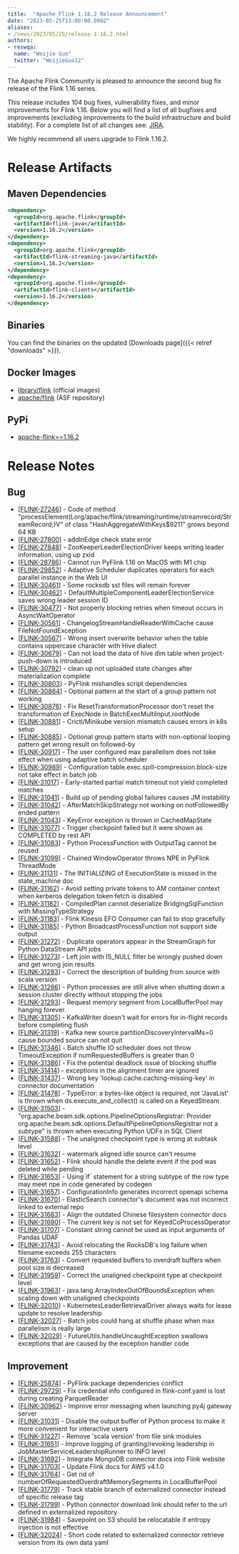 ```yaml
---
title:  "Apache Flink 1.16.2 Release Announcement"
date: "2023-05-25T13:00:00.000Z"
aliases:
- /news/2023/05/25/release-1.16.2.html
authors:
- reswqa:
  name: "Weijie Guo"
  twitter: "WeijieGuo12"
---
```


The Apache Flink Community is pleased to announce the second bug fix release of the Flink 1.16 series.

This release includes 104 bug fixes, vulnerability fixes, and minor improvements for Flink 1.16.
Below you will find a list of all bugfixes and improvements (excluding improvements to the build infrastructure and build stability). For a complete list of all changes see:
[JIRA](https://issues.apache.org/jira/secure/ReleaseNote.jspa?projectId=12315522&version=12352765).

We highly recommend all users upgrade to Flink 1.16.2.

# Release Artifacts

## Maven Dependencies

```xml
<dependency>
  <groupId>org.apache.flink</groupId>
  <artifactId>flink-java</artifactId>
  <version>1.16.2</version>
</dependency>
<dependency>
  <groupId>org.apache.flink</groupId>
  <artifactId>flink-streaming-java</artifactId>
  <version>1.16.2</version>
</dependency>
<dependency>
  <groupId>org.apache.flink</groupId>
  <artifactId>flink-clients</artifactId>
  <version>1.16.2</version>
</dependency>
```

## Binaries

You can find the binaries on the updated [Downloads page]({{< relref "downloads" >}}).

## Docker Images

* [library/flink](https://hub.docker.com/_/flink/tags?page=1&name=1.16.2) (official images)
* [apache/flink](https://hub.docker.com/r/apache/flink/tags?page=1&name=1.16.2) (ASF repository)

## PyPi

* [apache-flink==1.16.2](https://pypi.org/project/apache-flink/1.16.2/)

# Release Notes

<h2>        Bug
</h2>
<ul>
<li>[<a href='https://issues.apache.org/jira/browse/FLINK-27246'>FLINK-27246</a>] -         Code of method &quot;processElement(Lorg/apache/flink/streaming/runtime/streamrecord/StreamRecord;)V&quot; of class &quot;HashAggregateWithKeys$9211&quot; grows beyond 64 KB
</li>
<li>[<a href='https://issues.apache.org/jira/browse/FLINK-27800'>FLINK-27800</a>] -         addInEdge check state error
</li>
<li>[<a href='https://issues.apache.org/jira/browse/FLINK-27848'>FLINK-27848</a>] -         ZooKeeperLeaderElectionDriver keeps writing leader information, using up zxid
</li>
<li>[<a href='https://issues.apache.org/jira/browse/FLINK-28786'>FLINK-28786</a>] -         Cannot run PyFlink 1.16 on MacOS with M1 chip
</li>
<li>[<a href='https://issues.apache.org/jira/browse/FLINK-29852'>FLINK-29852</a>] -         Adaptive Scheduler duplicates operators for each parallel instance in the Web UI
</li>
<li>[<a href='https://issues.apache.org/jira/browse/FLINK-30461'>FLINK-30461</a>] -         Some rocksdb sst files will remain forever
</li>
<li>[<a href='https://issues.apache.org/jira/browse/FLINK-30462'>FLINK-30462</a>] -         DefaultMultipleComponentLeaderElectionService saves wrong leader session ID
</li>
<li>[<a href='https://issues.apache.org/jira/browse/FLINK-30477'>FLINK-30477</a>] -         Not properly blocking retries when timeout occurs in AsyncWaitOperator
</li>
<li>[<a href='https://issues.apache.org/jira/browse/FLINK-30561'>FLINK-30561</a>] -         ChangelogStreamHandleReaderWithCache cause FileNotFoundException
</li>
<li>[<a href='https://issues.apache.org/jira/browse/FLINK-30567'>FLINK-30567</a>] -         Wrong insert overwrite behavior when  the table contains uppercase character with Hive dialect
</li>
<li>[<a href='https://issues.apache.org/jira/browse/FLINK-30679'>FLINK-30679</a>] -         Can not load the data of hive dim table when project-push-down is introduced
</li>
<li>[<a href='https://issues.apache.org/jira/browse/FLINK-30792'>FLINK-30792</a>] -         clean up not uploaded state changes after materialization complete
</li>
<li>[<a href='https://issues.apache.org/jira/browse/FLINK-30803'>FLINK-30803</a>] -         PyFlink mishandles script dependencies
</li>
<li>[<a href='https://issues.apache.org/jira/browse/FLINK-30864'>FLINK-30864</a>] -         Optional pattern at the start of a group pattern not working
</li>
<li>[<a href='https://issues.apache.org/jira/browse/FLINK-30876'>FLINK-30876</a>] -         Fix ResetTransformationProcessor don&#39;t reset the transformation of ExecNode in BatchExecMultiInput.rootNode
</li>
<li>[<a href='https://issues.apache.org/jira/browse/FLINK-30881'>FLINK-30881</a>] -         Crictl/Minikube version mismatch causes errors in k8s setup
</li>
<li>[<a href='https://issues.apache.org/jira/browse/FLINK-30885'>FLINK-30885</a>] -         Optional group pattern starts with non-optional looping pattern get wrong result on followed-by
</li>
<li>[<a href='https://issues.apache.org/jira/browse/FLINK-30917'>FLINK-30917</a>] -         The user configured max parallelism does not take effect when using adaptive batch scheduler
</li>
<li>[<a href='https://issues.apache.org/jira/browse/FLINK-30989'>FLINK-30989</a>] -         Configuration table.exec.spill-compression.block-size not take effect in batch job
</li>
<li>[<a href='https://issues.apache.org/jira/browse/FLINK-31017'>FLINK-31017</a>] -         Early-started partial match timeout not yield completed matches
</li>
<li>[<a href='https://issues.apache.org/jira/browse/FLINK-31041'>FLINK-31041</a>] -         Build up of pending global failures causes JM instability
</li>
<li>[<a href='https://issues.apache.org/jira/browse/FLINK-31042'>FLINK-31042</a>] -         AfterMatchSkipStrategy not working on notFollowedBy ended pattern
</li>
<li>[<a href='https://issues.apache.org/jira/browse/FLINK-31043'>FLINK-31043</a>] -         KeyError exception is thrown in CachedMapState
</li>
<li>[<a href='https://issues.apache.org/jira/browse/FLINK-31077'>FLINK-31077</a>] -         Trigger checkpoint failed but it were shown as COMPLETED by rest API
</li>
<li>[<a href='https://issues.apache.org/jira/browse/FLINK-31083'>FLINK-31083</a>] -         Python ProcessFunction with OutputTag cannot be reused
</li>
<li>[<a href='https://issues.apache.org/jira/browse/FLINK-31099'>FLINK-31099</a>] -         Chained WindowOperator throws NPE in PyFlink ThreadMode
</li>
<li>[<a href='https://issues.apache.org/jira/browse/FLINK-31131'>FLINK-31131</a>] -         The INITIALIZING of ExecutionState is missed in the state_machine doc
</li>
<li>[<a href='https://issues.apache.org/jira/browse/FLINK-31162'>FLINK-31162</a>] -         Avoid setting private tokens to AM container context when kerberos delegation token fetch is disabled
</li>
<li>[<a href='https://issues.apache.org/jira/browse/FLINK-31182'>FLINK-31182</a>] -         CompiledPlan cannot deserialize BridgingSqlFunction with MissingTypeStrategy
</li>
<li>[<a href='https://issues.apache.org/jira/browse/FLINK-31183'>FLINK-31183</a>] -         Flink Kinesis EFO Consumer can fail to stop gracefully
</li>
<li>[<a href='https://issues.apache.org/jira/browse/FLINK-31185'>FLINK-31185</a>] -         Python BroadcastProcessFunction not support side output
</li>
<li>[<a href='https://issues.apache.org/jira/browse/FLINK-31272'>FLINK-31272</a>] -         Duplicate operators appear in the StreamGraph for Python DataStream API jobs
</li>
<li>[<a href='https://issues.apache.org/jira/browse/FLINK-31273'>FLINK-31273</a>] -         Left join with IS_NULL filter be wrongly pushed down and get wrong join results
</li>
<li>[<a href='https://issues.apache.org/jira/browse/FLINK-31283'>FLINK-31283</a>] -         Correct the description of building from source with scala version
</li>
<li>[<a href='https://issues.apache.org/jira/browse/FLINK-31286'>FLINK-31286</a>] -         Python processes are still alive when shutting down a session cluster directly without stopping the jobs
</li>
<li>[<a href='https://issues.apache.org/jira/browse/FLINK-31293'>FLINK-31293</a>] -         Request memory segment from LocalBufferPool may hanging forever.
</li>
<li>[<a href='https://issues.apache.org/jira/browse/FLINK-31305'>FLINK-31305</a>] -         KafkaWriter doesn&#39;t wait for errors for in-flight records before completing flush
</li>
<li>[<a href='https://issues.apache.org/jira/browse/FLINK-31319'>FLINK-31319</a>] -         Kafka new source partitionDiscoveryIntervalMs=0 cause bounded source can not quit
</li>
<li>[<a href='https://issues.apache.org/jira/browse/FLINK-31346'>FLINK-31346</a>] -         Batch shuffle IO scheduler does not throw TimeoutException if numRequestedBuffers is greater than 0
</li>
<li>[<a href='https://issues.apache.org/jira/browse/FLINK-31386'>FLINK-31386</a>] -         Fix the potential deadlock issue of blocking shuffle
</li>
<li>[<a href='https://issues.apache.org/jira/browse/FLINK-31414'>FLINK-31414</a>] -         exceptions in the alignment timer are ignored
</li>
<li>[<a href='https://issues.apache.org/jira/browse/FLINK-31437'>FLINK-31437</a>] -         Wrong key &#39;lookup.cache.caching-missing-key&#39; in connector documentation
</li>
<li>[<a href='https://issues.apache.org/jira/browse/FLINK-31478'>FLINK-31478</a>] -         TypeError: a bytes-like object is required, not &#39;JavaList&#39; is thrown when ds.execute_and_collect() is called on a KeyedStream
</li>
<li>[<a href='https://issues.apache.org/jira/browse/FLINK-31503'>FLINK-31503</a>] -         &quot;org.apache.beam.sdk.options.PipelineOptionsRegistrar: Provider org.apache.beam.sdk.options.DefaultPipelineOptionsRegistrar not a subtype&quot; is thrown when executing Python UDFs in SQL Client 
</li>
<li>[<a href='https://issues.apache.org/jira/browse/FLINK-31588'>FLINK-31588</a>] -         The unaligned checkpoint type is wrong at subtask level
</li>
<li>[<a href='https://issues.apache.org/jira/browse/FLINK-31632'>FLINK-31632</a>] -         watermark aligned idle source can&#39;t resume
</li>
<li>[<a href='https://issues.apache.org/jira/browse/FLINK-31652'>FLINK-31652</a>] -         Flink should handle the delete event if the pod was deleted while pending
</li>
<li>[<a href='https://issues.apache.org/jira/browse/FLINK-31653'>FLINK-31653</a>] -         Using`if` statement for a string subtype of the row type may meet npe in code generated by codegen
</li>
<li>[<a href='https://issues.apache.org/jira/browse/FLINK-31657'>FLINK-31657</a>] -         ConfigurationInfo generates incorrect openapi schema
</li>
<li>[<a href='https://issues.apache.org/jira/browse/FLINK-31670'>FLINK-31670</a>] -         ElasticSearch connector&#39;s document was not incorrect linked to external repo
</li>
<li>[<a href='https://issues.apache.org/jira/browse/FLINK-31683'>FLINK-31683</a>] -         Align the outdated Chinese filesystem connector docs
</li>
<li>[<a href='https://issues.apache.org/jira/browse/FLINK-31690'>FLINK-31690</a>] -         The current key is not set for KeyedCoProcessOperator
</li>
<li>[<a href='https://issues.apache.org/jira/browse/FLINK-31707'>FLINK-31707</a>] -         Constant string cannot be used as input arguments of Pandas UDAF
</li>
<li>[<a href='https://issues.apache.org/jira/browse/FLINK-31743'>FLINK-31743</a>] -         Avoid relocating the RocksDB&#39;s log failure when filename exceeds 255 characters
</li>
<li>[<a href='https://issues.apache.org/jira/browse/FLINK-31763'>FLINK-31763</a>] -         Convert requested buffers to overdraft  buffers when pool size is decreased
</li>
<li>[<a href='https://issues.apache.org/jira/browse/FLINK-31959'>FLINK-31959</a>] -         Correct the unaligned checkpoint type at checkpoint level
</li>
<li>[<a href='https://issues.apache.org/jira/browse/FLINK-31963'>FLINK-31963</a>] -         java.lang.ArrayIndexOutOfBoundsException when scaling down with unaligned checkpoints
</li>
<li>[<a href='https://issues.apache.org/jira/browse/FLINK-32010'>FLINK-32010</a>] -         KubernetesLeaderRetrievalDriver always waits for lease update to resolve leadership
</li>
<li>[<a href='https://issues.apache.org/jira/browse/FLINK-32027'>FLINK-32027</a>] -         Batch jobs could hang at shuffle phase when max parallelism is really large
</li>
<li>[<a href='https://issues.apache.org/jira/browse/FLINK-32029'>FLINK-32029</a>] -         FutureUtils.handleUncaughtException swallows exceptions that are caused by the exception handler code
</li>
</ul>

<h2>        Improvement
</h2>
<ul>
<li>[<a href='https://issues.apache.org/jira/browse/FLINK-25874'>FLINK-25874</a>] -         PyFlink package dependencies conflict
</li>
<li>[<a href='https://issues.apache.org/jira/browse/FLINK-29729'>FLINK-29729</a>] -         Fix credential info configured in flink-conf.yaml is lost during creating ParquetReader
</li>
<li>[<a href='https://issues.apache.org/jira/browse/FLINK-30962'>FLINK-30962</a>] -         Improve error messaging when launching py4j gateway server
</li>
<li>[<a href='https://issues.apache.org/jira/browse/FLINK-31031'>FLINK-31031</a>] -         Disable the output buffer of Python process to make it more convenient for interactive users 
</li>
<li>[<a href='https://issues.apache.org/jira/browse/FLINK-31227'>FLINK-31227</a>] -         Remove &#39;scala version&#39; from file sink modules
</li>
<li>[<a href='https://issues.apache.org/jira/browse/FLINK-31651'>FLINK-31651</a>] -         Improve logging of granting/revoking leadership in JobMasterServiceLeadershipRunner to INFO level
</li>
<li>[<a href='https://issues.apache.org/jira/browse/FLINK-31692'>FLINK-31692</a>] -         Integrate MongoDB connector docs into Flink website
</li>
<li>[<a href='https://issues.apache.org/jira/browse/FLINK-31703'>FLINK-31703</a>] -         Update Flink docs for AWS v4.1.0
</li>
<li>[<a href='https://issues.apache.org/jira/browse/FLINK-31764'>FLINK-31764</a>] -         Get rid of numberOfRequestedOverdraftMemorySegments in LocalBufferPool
</li>
<li>[<a href='https://issues.apache.org/jira/browse/FLINK-31779'>FLINK-31779</a>] -         Track stable branch of externalized connector instead of specific release tag
</li>
<li>[<a href='https://issues.apache.org/jira/browse/FLINK-31799'>FLINK-31799</a>] -         Python connector download link should refer to the url defined in externalized repository 
</li>
<li>[<a href='https://issues.apache.org/jira/browse/FLINK-31984'>FLINK-31984</a>] -         Savepoint on S3 should be relocatable if entropy injection is not effective
</li>
<li>[<a href='https://issues.apache.org/jira/browse/FLINK-32024'>FLINK-32024</a>] -         Short code related to externalized connector retrieve version from its own data yaml
</li>
</ul>